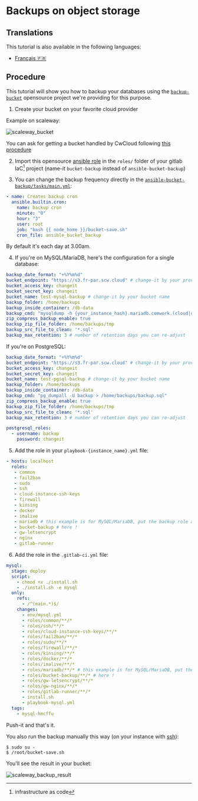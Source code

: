 # Backups on object storage

## Translations

This tutorial is also available in the following languages:
* [Français 🇫🇷](../../translations/fr/tutorials/dbaas/backups.md)

## Procedure

This tutorial will show you how to backup your databases using the [`backup-bucket`](https://gitlab.comwork.io/oss/bucket-backup) opensource project we're providing for this purpose.

1. Create your bucket on your favorite cloud provider

Example on scaleway:

![scaleway_bucket](../img/scaleway_bucket.png)

You can ask for getting a bucket handled by CwCloud following [this procedure](../../storage.md)

2. Import this opensource [ansible role](https://gitlab.comwork.io/oss/bucket-backup/-/tree/main/ansible-bucket-backup) in the `roles/` folder of your gitlab IaC[^1] project (name-it `bucket-backup` instead of `ansible-bucket-backup`)

3. You can change the backup frequency directly in the [`ansible-bucket-backup/tasks/main.yml`](https://gitlab.comwork.io/oss/bucket-backup/-/blob/main/ansible-bucket-backup/tasks/main.yml):


```yaml
- name: Creates backup cron
  ansible.builtin.cron:
    name: backup cron
    minute: "0"
    hour: "3"
    user: root
    job: "bash {{ node_home }}/bucket-save.sh"
    cron_file: ansible_bucket_backup
```

By default it's each day at 3.00am.

4. If you're on MySQL/MariaDB, here's the configuration for a single database:

```yaml
backup_date_format: "+%Y%m%d"
bucket_endpoint: "https://s3.fr-par.scw.cloud" # change-it by your provider
bucket_access_key: changeit
bucket_secret_key: changeit
bucket_name: test-mysql-backup # change-it by your bucket name
backup_folder: /home/backups
backup_inside_container: /db-data
backup_cmd: "mysqldump -h {your_instance_hash}.mariadb.comwork.(cloud|dev|info) -u your_user -p'your_password' --databases your_db > /home/backups/backup.sql"
zip_compress_backup_enable: true
backup_zip_file_folder: /home/backups/tmp
backup_src_file_to_clean: '*.sql'
backup_max_retention: 3 # number of retention days you can re-adjust
```

If you're on PostgreSQL:

```yaml
backup_date_format: "+%Y%m%d"
bucket_endpoint: "https://s3.fr-par.scw.cloud" # change-it by your provider
bucket_access_key: changeit
bucket_secret_key: changeit
bucket_name: test-pgsql-backup # change-it by your bucket name
backup_folder: /home/backups
backup_inside_container: /db-data
backup_cmd: "pg_dumpall -U backup > /home/backups/backup.sql"
zip_compress_backup_enable: true
backup_zip_file_folder: /home/backups/tmp
backup_src_file_to_clean: '*.sql'
backup_max_retention: 3 # number of retention days you can re-adjust

postgresql_roles:
  - username: backup
    password: changeit
```

5. Add the role in your `playbook-{instance_name}.yml` file:

```yaml
- hosts: localhost
  roles:
   - common
   - fail2ban
   - sudo
   - ssh
   - cloud-instance-ssh-keys
   - firewall
   - kinsing
   - docker
   - imalive
   - mariadb # this example is for MySQL/MariaDB, put the backup role after the db installation
   - bucket-backup # here !
   - gw-letsencrypt
   - nginx
   - gitlab-runner
```

6. Add the role in the `.gitlab-ci.yml` file:

```yaml
mysql:
  stage: deploy
  script:
    - chmod +x ./install.sh
    - ./install.sh -e mysql
  only:
    refs:
      - /^(main.*)$/
    changes:
      - env/mysql.yml
      - roles/common/**/*
      - roles/ssh/**/*
      - roles/cloud-instance-ssh-keys/**/*
      - roles/fail2ban/**/*
      - roles/sudo/**/*
      - roles/firewall/**/*
      - roles/kinsing/**/*
      - roles/docker/**/*
      - roles/imalive/**/*
      - roles/mariadb/**/* # this example is for MySQL/MariaDB, put the backup role after the db installation
      - roles/bucket-backup/**/* # here !
      - roles/gw-letsencrypt/**/*
      - roles/gw-nginx/**/*
      - roles/gitlab-runner/**/*
      - install.sh
      - playbook-mysql.yml
  tags:
    - mysql-hmcffu
```

Push-it and that's it.

You also run the backup manually this way (on your instance with [ssh](./ssh.md)):

```shell
$ sudo su -
$ /root/bucket-save.sh
```

You'll see the result in your bucket:

![scaleway_backup_result](../img/scaleway_backup_result.png)

[^1]: infrastructure as code
